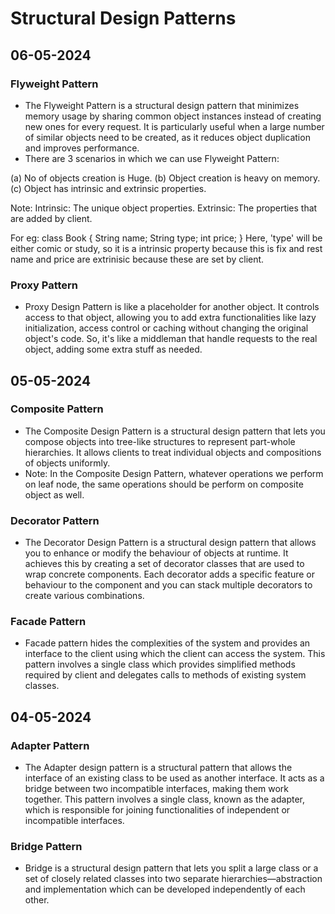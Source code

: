 # Structural Design Patterns

## 06-05-2024

### Flyweight Pattern

- The Flyweight Pattern is a structural design pattern that minimizes memory usage by sharing common object instances instead of creating new ones for every request. It is particularly useful when a large number of similar objects need to be created, as it reduces object duplication and improves performance.
- There are 3 scenarios in which we can use Flyweight Pattern:

(a) No of objects creation is Huge.
(b) Object creation is heavy on memory.
(c) Object has intrinsic and extrinsic properties.

Note: Intrinsic: The unique object properties.
      Extrinsic: The properties that are added by client.

For eg:
class Book {
   String name;
   String type;
   int price;
}
Here, 'type' will be either comic or study, so it is a intrinsic property because this is fix and rest name and price are extrinisic because these are set by client.

### Proxy Pattern

- Proxy Design Pattern is like a placeholder for another object. It controls access to that object, allowing you to add extra functionalities like lazy initialization, access control or caching without changing the original object's code. So, it's like a middleman that handle requests to the real object, adding some extra stuff as needed.

## 05-05-2024

### Composite Pattern

- The Composite Design Pattern is a structural design pattern that lets you compose objects into tree-like structures to represent part-whole hierarchies. It allows clients to treat individual objects and compositions of objects uniformly. 
- Note: In the Composite Design Pattern, whatever operations we perform on leaf node, the same operations should be perform on composite object as well.

### Decorator Pattern

- The Decorator Design Pattern is a structural design pattern that allows you to enhance or modify the behaviour of objects at runtime. It achieves this by creating a set of decorator classes that are used to wrap concrete components. Each decorator adds a specific feature or behaviour to the component and you can stack multiple decorators to create various combinations.

### Facade Pattern

- Facade pattern hides the complexities of the system and provides an interface to the client using which the client can access the system. This pattern involves a single class which provides simplified methods required by client and delegates calls to methods of existing system classes.

## 04-05-2024

### Adapter Pattern

- The Adapter design pattern is a structural pattern that allows the interface of an existing class to be used as another interface. It acts as a bridge between two incompatible interfaces, making them work together. This pattern involves a single class, known as the adapter, which is responsible for joining functionalities of independent or incompatible interfaces.

### Bridge Pattern

- Bridge is a structural design pattern that lets you split a large class or a set of closely related classes into two separate hierarchies—abstraction and implementation which can be developed independently of each other.
